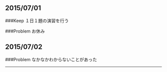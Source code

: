 ## 2015/07/01

###Keep
１日１題の演習を行う

###Problem
お休み

## 2015/07/02

###Problem
なかなかわからないことがあった


---- 
